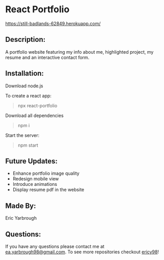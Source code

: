 # React Portfolio
https://still-badlands-62849.herokuapp.com/



## Description:
A portfolio website featuring my info about me, highlighted project, my resume and an interactive contact form.

## Installation:
Download node.js

To create a react app:
 > npx react-portfolio 

Download all dependencies 
 > npm i  

Start the server:
  > npm start

## Future Updates:
* Enhance portfolio image quality
* Redesign mobile view
* Introduce animations
* Display resume pdf in the website

## Made By:
Eric Yarbrough

## Questions:
If you have any questions please contact me at ea.yarbrough98@gmail.com. To see more repositories checkout [ericy98](https://github.com/ericy98/)!
